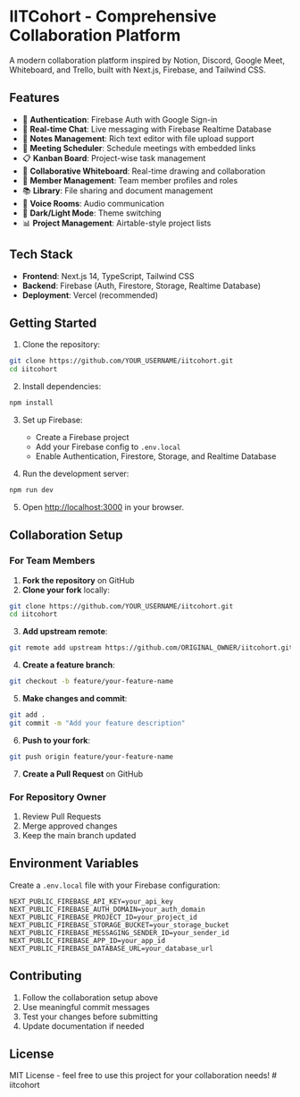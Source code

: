 # IITCohort - Comprehensive Collaboration Platform

A modern collaboration platform inspired by Notion, Discord, Google Meet, Whiteboard, and Trello, built with Next.js, Firebase, and Tailwind CSS.

## Features

- 🔐 **Authentication**: Firebase Auth with Google Sign-in
- 💬 **Real-time Chat**: Live messaging with Firebase Realtime Database
- 📝 **Notes Management**: Rich text editor with file upload support
- 📅 **Meeting Scheduler**: Schedule meetings with embedded links
- 📋 **Kanban Board**: Project-wise task management
- 🎨 **Collaborative Whiteboard**: Real-time drawing and collaboration
- 👥 **Member Management**: Team member profiles and roles
- 📚 **Library**: File sharing and document management
- 🎤 **Voice Rooms**: Audio communication
- 🌙 **Dark/Light Mode**: Theme switching
- 📊 **Project Management**: Airtable-style project lists

## Tech Stack

- **Frontend**: Next.js 14, TypeScript, Tailwind CSS
- **Backend**: Firebase (Auth, Firestore, Storage, Realtime Database)
- **Deployment**: Vercel (recommended)

## Getting Started

1. Clone the repository:
```bash
git clone https://github.com/YOUR_USERNAME/iitcohort.git
cd iitcohort
```

2. Install dependencies:
```bash
npm install
```

3. Set up Firebase:
   - Create a Firebase project
   - Add your Firebase config to `.env.local`
   - Enable Authentication, Firestore, Storage, and Realtime Database

4. Run the development server:
```bash
npm run dev
```

5. Open [http://localhost:3000](http://localhost:3000) in your browser.

## Collaboration Setup

### For Team Members

1. **Fork the repository** on GitHub
2. **Clone your fork** locally:
```bash
git clone https://github.com/YOUR_USERNAME/iitcohort.git
cd iitcohort
```

3. **Add upstream remote**:
```bash
git remote add upstream https://github.com/ORIGINAL_OWNER/iitcohort.git
```

4. **Create a feature branch**:
```bash
git checkout -b feature/your-feature-name
```

5. **Make changes and commit**:
```bash
git add .
git commit -m "Add your feature description"
```

6. **Push to your fork**:
```bash
git push origin feature/your-feature-name
```

7. **Create a Pull Request** on GitHub

### For Repository Owner

1. Review Pull Requests
2. Merge approved changes
3. Keep the main branch updated

## Environment Variables

Create a `.env.local` file with your Firebase configuration:

```env
NEXT_PUBLIC_FIREBASE_API_KEY=your_api_key
NEXT_PUBLIC_FIREBASE_AUTH_DOMAIN=your_auth_domain
NEXT_PUBLIC_FIREBASE_PROJECT_ID=your_project_id
NEXT_PUBLIC_FIREBASE_STORAGE_BUCKET=your_storage_bucket
NEXT_PUBLIC_FIREBASE_MESSAGING_SENDER_ID=your_sender_id
NEXT_PUBLIC_FIREBASE_APP_ID=your_app_id
NEXT_PUBLIC_FIREBASE_DATABASE_URL=your_database_url
```

## Contributing

1. Follow the collaboration setup above
2. Use meaningful commit messages
3. Test your changes before submitting
4. Update documentation if needed

## License

MIT License - feel free to use this project for your collaboration needs!
#   i i t c o h o r t  
 
